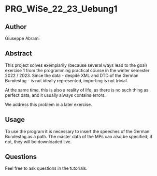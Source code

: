 # PRG_WiSe_22_23_Uebung1

## Author
Giuseppe Abrami

## Abstract
This project solves exemplarily (because several ways lead to the goal) exercise 1 from the programming practical course in the winter semester 2022 / 2023.
Since the data - despite XML and DTD of the German Bundestag - is not ideally represented, importing is not trivial.

At the same time, this is also a reality of life, as there is no such thing as perfect data, and it usually always contains errors.

We address this problem in a later exercise.

## Usage
To use the program it is necessary to insert the speeches of the German Bundestag as a path.
The master data of the MPs can also be specified; if not, they will be downloaded live.

## Questions
Feel free to ask questions in the tutorials.
